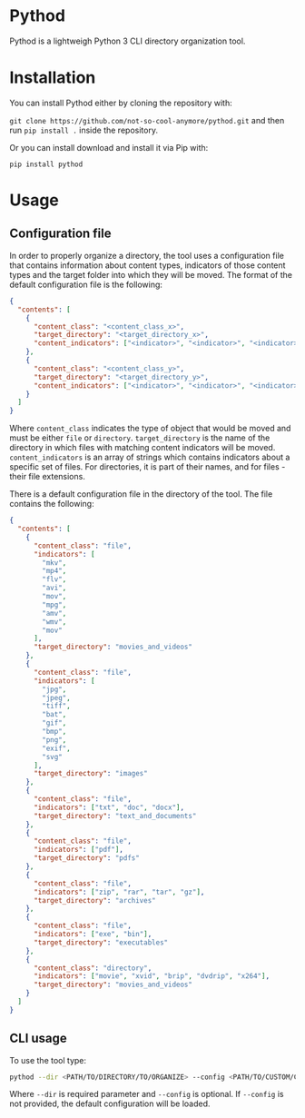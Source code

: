 # Pythod

Pythod is a lightweigh Python 3 CLI directory organization tool.

# Installation
You can install Pythod either by cloning the repository with:

```git clone https://github.com/not-so-cool-anymore/pythod.git```
and then run `pip install .` inside the repository.

Or you can install download and install it via Pip with:

```pip install pythod```

# Usage

## Configuration file

In order to properly organize a directory, the tool uses a configuration file that contains information about content types, indicators of those content types and the target folder into which they will be moved.
The format of the default configuration file is the following:

```json
{
  "contents": [
    {
      "content_class": "<content_class_x>",
      "target_directory": "<target_directory_x>",
      "content_indicators": ["<indicator>", "<indicator>", "<indicator>"]
    },
    {
      "content_class": "<content_class_y>",
      "target_directory": "<target_directory_y>",
      "content_indicators": ["<indicator>", "<indicator>", "<indicator>"]
    }
  ]
}
```
Where `content_class` indicates the type of object that would be moved and must be either `file` or `directory`.
`target_directory` is the name of the directory in which files with matching content indicators will be moved.
`content_indicators` is an array of strings which contains indicators about a specific set of files. For directories, it is part of their names, and for files - their file extensions.

There is a default configuration file in the directory of the tool.
The file contains the following:

```json
{
  "contents": [
    {
      "content_class": "file",
      "indicators": [
        "mkv",
        "mp4",
        "flv",
        "avi",
        "mov",
        "mpg",
        "amv",
        "wmv",
        "mov"
      ],
      "target_directory": "movies_and_videos"
    },
    {
      "content_class": "file",
      "indicators": [
        "jpg",
        "jpeg",
        "tiff",
        "bat",
        "gif",
        "bmp",
        "png",
        "exif",
        "svg"
      ],
      "target_directory": "images"
    },
    {
      "content_class": "file",
      "indicators": ["txt", "doc", "docx"],
      "target_directory": "text_and_documents"
    },
    {
      "content_class": "file",
      "indicators": ["pdf"],
      "target_directory": "pdfs"
    },
    {
      "content_class": "file",
      "indicators": ["zip", "rar", "tar", "gz"],
      "target_directory": "archives"
    },
    {
      "content_class": "file",
      "indicators": ["exe", "bin"],
      "target_directory": "executables"
    },
    {
      "content_class": "directory",
      "indicators": ["movie", "xvid", "brip", "dvdrip", "x264"],
      "target_directory": "movies_and_videos"
    }
  ]
}
```

## CLI usage
To use the tool type:

```bash
pythod --dir <PATH/TO/DIRECTORY/TO/ORGANIZE> --config <PATH/TO/CUSTOM/CONFIG/FILE>
```
Where `--dir` is required parameter and `--config` is optional. If `--config` is not provided, the default configuration will be loaded.